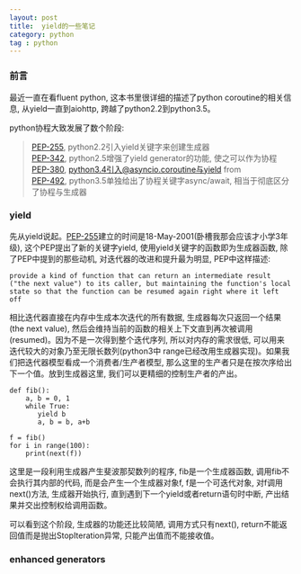 ```yaml
---
layout: post
title:  yield的一些笔记
category: python
tag : python
--- 
```

 
### 前言  

最近一直在看fluent python, 这本书里很详细的描述了python coroutine的相关信息, 从yield一直到aiohttp, 跨越了python2.2到python3.5。   

python协程大致发展了数个阶段:  

>[PEP-255](https://www.python.org/dev/peps/pep-0255/), python2.2引入yield关键字来创建生成器    
>[PEP-342](https://www.python.org/dev/peps/pep-0342/), python2.5增强了yield generator的功能, 使之可以作为协程    
>[PEP-380](https://legacy.python.org/dev/peps/pep-0380/), python3.4引入@asyncio.coroutine与yield from      
>[PEP-492](https://www.python.org/dev/peps/pep-0492/), python3.5单独给出了协程关键字async/await, 相当于彻底区分了协程与生成器  

### yield  

先从yield说起。[PEP-255]((https://www.python.org/dev/peps/pep-0255/))建立的时间是18-May-2001(卧槽我那会应该才小学3年级), 这个PEP提出了新的关键字yield, 使用yield关键字的函数即为生成器函数, 除了PEP中提到的那些动机, 对迭代器的改进和提升最为明显, PEP中这样描述:  

`provide a kind of function that can return an intermediate result ("the next value") to its caller, but maintaining the function's local state so that the function can be resumed again right where it left off`  

相比迭代器直接在内存中生成本次迭代的所有数据, 生成器每次只返回一个结果(the next value), 然后会维持当前的函数的相关上下文直到再次被调用(resumed)。因为不是一次得到整个迭代序列, 所以对内存的需求很低, 可以用来迭代较大的对象乃至无限长数列(python3中 range已经改用生成器实现)。如果我们把迭代器模型看成一个消费者/生产者模型, 那么这里的生产者只是在按次序给出下一个值。放到生成器这里, 我们可以更精细的控制生产者的产出。 

```
def fib():
    a, b = 0, 1
    while True:
       yield b
       a, b = b, a+b

f = fib()
for i in range(100):
	print(next(f))

```  

这里是一段利用生成器产生斐波那契数列的程序, fib是一个生成器函数, 调用fib不会执行其内部的代码, 而是会产生一个生成器对象f, f是一个可迭代对象, 对f调用next()方法, 生成器开始执行, 直到遇到下一个yield或者return语句时中断, 产出结果并交出控制权给调用函数。  

可以看到这个阶段, 生成器的功能还比较简陋, 调用方式只有next(), return不能返回值而是抛出StopIteration异常, 只能产出值而不能接收值。

### enhanced generators  



